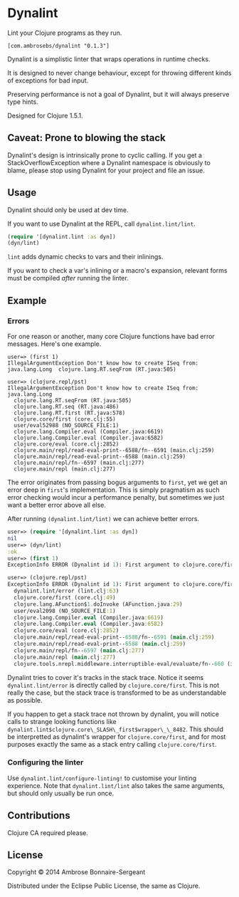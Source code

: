 # Dynalint

Lint your Clojure programs as they run.

```
[com.ambrosebs/dynalint "0.1.3"]
```

Dynalint is a simplistic linter that wraps operations in runtime checks.

It is designed to never change behaviour, except for throwing different
kinds of exceptions for bad input.

Preserving performance is not a goal of Dynalint, but it will always
preserve type hints.

Designed for Clojure 1.5.1.

## Caveat: Prone to blowing the stack

Dynalint's design is intrinsically prone to cyclic calling. If you get a StackOverflowException
where a Dynalint namespace is obviously to blame, please stop using Dynalint for your
project and file an issue.

## Usage

Dynalint should only be used at dev time.

If you want to use Dynalint at the REPL, call `dynalint.lint/lint`.

```clojure
(require '[dynalint.lint :as dyn])
(dyn/lint)
```

`lint` adds dynamic checks to vars and their inlinings.

If you want to check a var's inlining or a macro's expansion, relevant
forms must be compiled *after* running the linter.

## Example

### Errors

For one reason or another, many core Clojure functions have bad error messages.
Here's one example.

```
user=> (first 1)
IllegalArgumentException Don't know how to create ISeq from: java.lang.Long  clojure.lang.RT.seqFrom (RT.java:505)

user=> (clojure.repl/pst)
IllegalArgumentException Don't know how to create ISeq from: java.lang.Long
  clojure.lang.RT.seqFrom (RT.java:505)
  clojure.lang.RT.seq (RT.java:486)
  clojure.lang.RT.first (RT.java:578)
  clojure.core/first (core.clj:55)
  user/eval52988 (NO_SOURCE_FILE:1)
  clojure.lang.Compiler.eval (Compiler.java:6619)
  clojure.lang.Compiler.eval (Compiler.java:6582)
  clojure.core/eval (core.clj:2852)
  clojure.main/repl/read-eval-print--6588/fn--6591 (main.clj:259)
  clojure.main/repl/read-eval-print--6588 (main.clj:259)
  clojure.main/repl/fn--6597 (main.clj:277)
  clojure.main/repl (main.clj:277)
```

The error originates from passing bogus arguments to `first`, yet we get an error
deep in `first`'s implementation. This is simply pragmatism as such error checking would
incur a performance penalty, but sometimes we just want a better error above all else.

After running `(dynalint.lint/lint)` we can achieve better errors.

```clojure
user=> (require '[dynalint.lint :as dyn])
nil
user=> (dyn/lint)
:ok
user=> (first 1)
ExceptionInfo ERROR (Dynalint id 1): First argument to clojure.core/first must be seqable: 1 (instance of class java.lang.Long)  dynalint.lint/error (lint.clj:63)

user=> (clojure.repl/pst)
ExceptionInfo ERROR (Dynalint id 1): First argument to clojure.core/first must be seqable: 1 (instance of class java.lang.Long) {:dynalint.lint/dynalint true, :dynalint.lint/error true, :dynalint.lint/id 1}
  dynalint.lint/error (lint.clj:63)
  clojure.core/first (core.clj:49)
  clojure.lang.AFunction$1.doInvoke (AFunction.java:29)
  user/eval2098 (NO_SOURCE_FILE:1)
  clojure.lang.Compiler.eval (Compiler.java:6619)
  clojure.lang.Compiler.eval (Compiler.java:6582)
  clojure.core/eval (core.clj:2852)
  clojure.main/repl/read-eval-print--6588/fn--6591 (main.clj:259)
  clojure.main/repl/read-eval-print--6588 (main.clj:259)
  clojure.main/repl/fn--6597 (main.clj:277)
  clojure.main/repl (main.clj:277)
  clojure.tools.nrepl.middleware.interruptible-eval/evaluate/fn--660 (interruptible_eval.clj:56)
```

Dynalint tries to cover it's tracks in the stack trace. Notice it seems `dynalint.lint/error`
is directly called by `clojure.core/first`. This is not really the case, but the stack trace
is transformed to be as understandable as possible. 

If you happen to get a stack trace not thrown
by dynalint, you will notice calls to strange looking functions like 
`dynalint.lint$clojure.core\_SLASH\_first$wrapper\_\_8482`. This should be interpretted as dynalint's
wrapper for `clojure.core/first`, and for most purposes exactly the same as a stack entry calling
`clojure.core/first`.

### Configuring the linter

Use `dynalint.lint/configure-linting!` to customise your linting experience. Note that
`dynalint.lint/lint` also takes the same arguments, but should only usually be run once.

## Contributions

Clojure CA required please.

## License

Copyright © 2014 Ambrose Bonnaire-Sergeant

Distributed under the Eclipse Public License, the same as Clojure.
